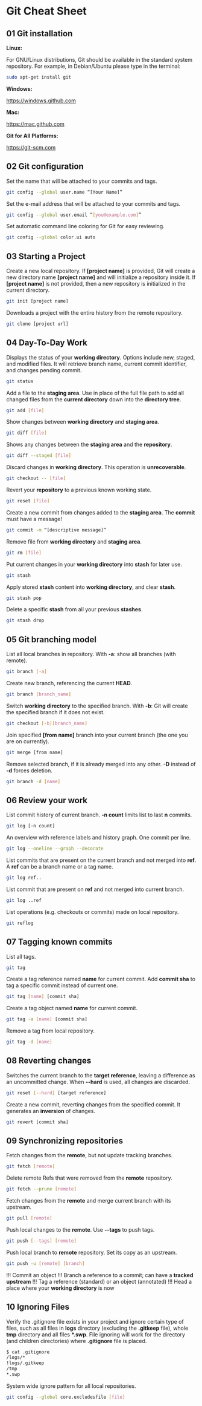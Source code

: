 # Git Cheat Sheet

## 01 Git installation

**Linux:**

For GNU/Linux distributions, Git should be available in the standard
system repository. For example, in Debian/Ubuntu please type in
the terminal:

```bash
sudo apt-get install git
```

**Windows:**

<https://windows.github.com>

**Mac:**

<https://mac.github.com>

**Git for All Platforms:**

<https://git-scm.com>

## 02 Git configuration

Set the name that will be attached to your commits and tags.

```bash
git config --global user.name “[Your Name]”
```

Set the e-mail address that will be attached to your commits and tags.

```bash
git config --global user.email “[you@example.com]”
```

Set automatic command line coloring for Git for easy reviewing.

```bash
git config --global color.ui auto
```

## 03 Starting a Project

Create a new local repository. If **[project name]** is provided, Git will create a new directory name **[project name]** and will initialize a repository inside it. If **[project name]** is not provided, then a new repository is initialized in the current directory.

```bash
git init [project name]
```

Downloads a project with the entire history from the remote repository.

```bash
git clone [project url]
```

## 04 Day-To-Day Work

Displays the status of your **working directory**. Options include new, staged, and modified files. It will retrieve branch name, current commit identifier, and changes pending commit.

```bash
git status
```

Add a file to the **staging area**. Use in place of the full file path to add all changed files from the **current directory** down into the **directory tree**.

```bash
git add [file]
```

Show changes between **working directory** and **staging area**.

```bash
git diff [file]
```

Shows any changes between the **staging area** and the **repository**.

```bash
git diff --staged [file]
```

Discard changes in **working directory**. This operation is **unrecoverable**.

```bash
git checkout -- [file]
```

Revert your **repository** to a previous known working state.

```bash
git reset [file]
```

Create a new commit from changes added to the **staging area**. The **commit** must have a message!

```bash
git commit -m “[descriptive message]”
```

Remove file from **working directory** and **staging area**.

```bash
git rm [file]
```

Put current changes in your **working directory** into **stash** for later use.

```bash
git stash
```

Apply stored **stash** content into **working directory**, and clear **stash**.

```bash
git stash pop
```

Delete a specific **stash** from all your previous **stashes**.

```bash
git stash drop
```

## 05 Git branching model

List all local branches in repository. With **-a**: show all branches (with remote).

```bash
git branch [-a]
```

Create new branch, referencing the current **HEAD**.

```bash
git branch [branch_name]
```

Switch **working directory** to the specified branch. With **-b**: Git will create the specified branch if it does not exist.

```bash
git checkout [-b][branch_name]
```

Join specified **[from name]** branch into your current branch (the one you are on currently).

```bash
git merge [from name]
```

Remove selected branch, if it is already merged into any other.
**-D** instead of **-d** forces deletion.

```bash
git branch -d [name]
```

## 06 Review your work

List commit history of current branch. **-n count** limits list to last **n** commits.

```bash
git log [-n count]
```

An overview with reference labels and history graph. One commit per line.

```bash
git log --oneline --graph --decorate
```

List commits that are present on the current branch and not merged into **ref**. A **ref** can be a branch name or a tag name.

```bash
git log ref..
```

List commit that are present on **ref** and not merged into current branch.

```bash
git log ..ref
```

List operations (e.g. checkouts or commits) made on local repository.

```bash
git reflog
```

## 07 Tagging known commits

List all tags.

```bash
git tag
```

Create a tag reference named **name** for current commit. Add **commit sha** to tag a specific commit instead of current one.

```bash
git tag [name] [commit sha]
```

Create a tag object named **name** for current commit.

```bash
git tag -a [name] [commit sha]
```

Remove a tag from local repository.

```bash
git tag -d [name]
```

## 08 Reverting changes

Switches the current branch to the **target reference**, leaving a difference as an uncommitted change. When **--hard** is used, all changes are discarded.

```bash
git reset [--hard] [target reference]
```

Create a new commit, reverting changes from the specified commit. It generates an **inversion** of changes.

```bash
git revert [commit sha]
```

## 09 Synchronizing repositories

Fetch changes from the **remote**, but not update tracking branches.

```bash
git fetch [remote]
```

Delete remote Refs that were removed from the **remote** repository.

```bash
git fetch --prune [remote]
```

Fetch changes from the **remote** and merge current branch with its upstream.

```bash
git pull [remote]
```

Push local changes to the **remote**. Use **--tags** to push tags.

```bash
git push [--tags] [remote]
```

Push local branch to **remote** repository. Set its copy as an upstream.

```bash
git push -u [remote] [branch]
```

!!! Commit
an object
!!! Branch
a reference to a commit; can have a **tracked upstream**
!!! Tag
a reference (standard) or an object (annotated)
!!! Head
a place where your **working directory** is now

## 10 Ignoring Files

Verify the .gitignore file exists in your project and ignore certain type of files, such as all files in **logs** directory (excluding the **.gitkeep** file), whole **tmp** directory and all files **\*.swp**. File ignoring will work for the directory (and children directories) where **.gitignore** file is placed.

```bash
$ cat .gitignore
/logs/*
!logs/.gitkeep
/tmp
*.swp
```

System wide ignore pattern for all local repositories.

```bash
git config --global core.excludesfile [file]
```
